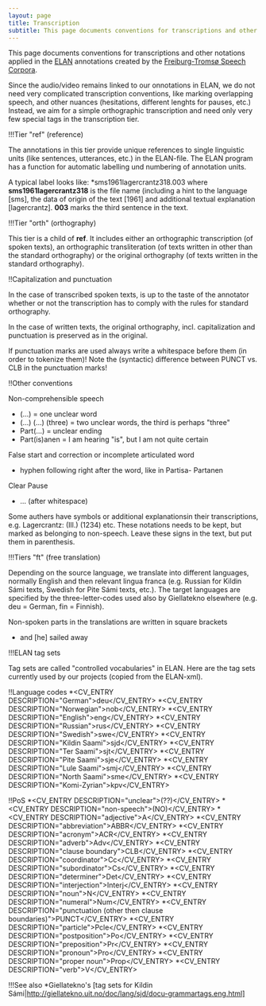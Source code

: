 ```yaml
---
layout: page
title: Transcription
subtitle: This page documents conventions for transcriptions and other notations applied in the [ELAN](ELAN.md) annotations created by the [Freiburg-Tromsø Speech Corpora](freiburg.html).
---
```


This page documents conventions for transcriptions and other notations applied in the [ELAN](ELAN.md) annotations created by the [Freiburg-Tromsø Speech Corpora](freiburg.html).

Since the audio/video remains linked to our onnotations in ELAN, we do not need very complicated transcription conventions, like marking overlapping speech, and other nuances (hesitations, different lenghts for pauses, etc.) Instead, we aim for a simple orthographic transcription and need only very few special tags in the transcription tier.


!!!Tier "ref" (reference)

The annotations in this tier provide unique references to single linguistic units (like sentences, utterances, etc.) in the ELAN-file. The ELAN program has a function for automatic labelling und numbering of annotation units.

A typical label looks like:
*sms1961lagercrantz318.003
where __sms1961lagercrantz318__ is the file name (including a hint to the language [sms], the data of origin of the text [1961] and additional textual explanation [lagercrantz]. __003__ marks the third sentence in the text.


!!!Tier "orth" (orthography)

This tier is a child of __ref__. It includes either an orthographic transcription (of spoken texts), an orthographic transliteration (of texts written in other than the standard orthography) or the original orthography (of texts written in the standard orthography).


!!Capitalization and punctuation

In the case of transcribed spoken texts, is up to the taste of the annotator whether or not the transcription has to comply with the rules for standard orthography.

In the case of written texts, the original orthography, incl. capitalization and punctuation is preserved as in the original.

If punctuation marks are used always write a whitespace before them (in order to tokenize them)! Note the (syntactic) difference between PUNCT vs. CLB in the punctuation marks! 


!!Other conventions 

Non-comprehensible speech
* (…) = one unclear word
* (…) (…) (three) = two unclear words, the third is perhaps "three"
* Part(…) = unclear ending
* Part(is)anen = I am hearing "is", but I am not quite certain

False start and correction or incomplete articulated word
* hyphen following right after the word, like in Partisa- Partanen

Clear Pause
* … (after whitespace)

Some authers have symbols or additional explanationsin their transcriptions, e.g. Lagercrantz: (Ill.) (1234) etc. These notations needs to be kept, but marked as belonging to non-speech. Leave these signs in the text, but put them in parenthesis.


!!!Tiers "ft" (free translation)

Depending on the source language, we translate into different languages, normally English and then relevant lingua franca (e.g. Russian for Kildin Sámi texts, Swedish for Pite Sámi texts, etc.). The target languages are specified by the three-letter-codes used also by Giellatekno elsewhere (e.g. deu = German, fin = Finnish).

Non-spoken parts in the translations are written in square brackets
* and [he] sailed away


!!!ELAN tag sets

Tag sets are called "controlled vocabularies" in ELAN. Here are the tag sets currently used by our projects (copied from the ELAN-xml).

!!Language codes
*<CV_ENTRY DESCRIPTION="German">deu</CV_ENTRY>
*<CV_ENTRY DESCRIPTION="Norwegian">nob</CV_ENTRY>
*<CV_ENTRY DESCRIPTION="English">eng</CV_ENTRY>
*<CV_ENTRY DESCRIPTION="Russian">rus</CV_ENTRY>
*<CV_ENTRY DESCRIPTION="Swedish">swe</CV_ENTRY>
*<CV_ENTRY DESCRIPTION="Kildin Saami">sjd</CV_ENTRY>
*<CV_ENTRY DESCRIPTION="Ter Saami">sjt</CV_ENTRY>
*<CV_ENTRY DESCRIPTION="Pite Saami">sje</CV_ENTRY>
*<CV_ENTRY DESCRIPTION="Lule Saami">smj</CV_ENTRY>
*<CV_ENTRY DESCRIPTION="North Saami">sme</CV_ENTRY>
*<CV_ENTRY DESCRIPTION="Komi-Zyrian">kpv</CV_ENTRY>

!!PoS
*<CV_ENTRY DESCRIPTION="unclear">(??)</CV_ENTRY>
*<CV_ENTRY DESCRIPTION="non-speech">(NO)</CV_ENTRY>
*<CV_ENTRY DESCRIPTION="adjective">A</CV_ENTRY>
*<CV_ENTRY DESCRIPTION="abbreviation">ABBR</CV_ENTRY>
*<CV_ENTRY DESCRIPTION="acronym">ACR</CV_ENTRY>
*<CV_ENTRY DESCRIPTION="adverb">Adv</CV_ENTRY>
*<CV_ENTRY DESCRIPTION="clause boundary">CLB</CV_ENTRY>
*<CV_ENTRY DESCRIPTION="coordinator">Cc</CV_ENTRY>
*<CV_ENTRY DESCRIPTION="subordinator">Cs</CV_ENTRY>
*<CV_ENTRY DESCRIPTION="determiner">Det</CV_ENTRY>
*<CV_ENTRY DESCRIPTION="interjection">Interj</CV_ENTRY>
*<CV_ENTRY DESCRIPTION="noun">N</CV_ENTRY>
*<CV_ENTRY DESCRIPTION="numeral">Num</CV_ENTRY>
*<CV_ENTRY DESCRIPTION="punctuation (other then clause boundaries)">PUNCT</CV_ENTRY>
*<CV_ENTRY DESCRIPTION="particle">Pcle</CV_ENTRY>
*<CV_ENTRY DESCRIPTION="postposition">Po</CV_ENTRY>
*<CV_ENTRY DESCRIPTION="preposition">Pr</CV_ENTRY>
*<CV_ENTRY DESCRIPTION="pronoun">Pro</CV_ENTRY>
*<CV_ENTRY DESCRIPTION="proper noun">Prop</CV_ENTRY>
*<CV_ENTRY DESCRIPTION="verb">V</CV_ENTRY>


!!!See also
*Giellatekno's [tag sets for Kildin Sámi|http://giellatekno.uit.no/doc/lang/sjd/docu-grammartags.eng.html]

